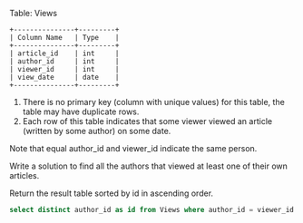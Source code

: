 Table: Views

```text
+---------------+---------+
| Column Name   | Type    |
+---------------+---------+
| article_id    | int     |
| author_id     | int     |
| viewer_id     | int     |
| view_date     | date    |
+---------------+---------+
```

1. There is no primary key (column with unique values) for this table, the table may have duplicate rows.
2. Each row of this table indicates that some viewer viewed an article (written by some author) on some date. 

Note that equal author_id and viewer_id indicate the same person.

Write a solution to find all the authors that viewed at least one of their own articles.

Return the result table sorted by id in ascending order.

```sql
select distinct author_id as id from Views where author_id = viewer_id order by id asc;
```